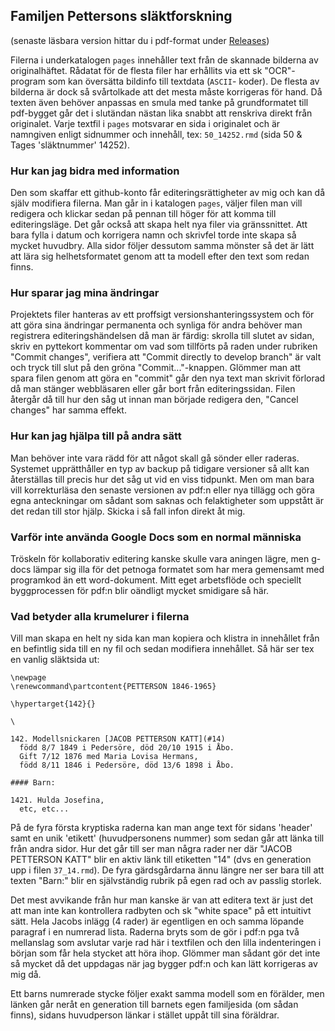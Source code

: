 ## Familjen Pettersons släktforskning

(senaste läsbara version hittar du i pdf-format under [Releases](https://github.com/dennis-the-git/team-petterson/releases/))

Filerna i underkatalogen `pages` innehåller text från de skannade bilderna av originalhäftet. Rådatat för de flesta filer har erhållits via ett sk "OCR"-program som kan översätta bildinfo till textdata (`ASCII`- koder). De flesta av bilderna är dock så svårtolkade att det mesta måste korrigeras för hand. Då texten även behöver anpassas en smula med tanke på grundformatet till pdf-bygget går det i slutändan nästan lika snabbt att renskriva direkt från originalet. Varje textfil i `pages` motsvarar en sida i originalet och är namngiven enligt sidnummer och innehåll, tex: `50_14252.rmd` (sida 50 & Tages 'släktnummer' 14252).

### Hur kan jag bidra med information

Den som skaffar ett github-konto får editeringsrättigheter av mig och kan då själv modifiera filerna. Man går in i katalogen `pages`, väljer filen man vill redigera och klickar sedan på pennan till höger för att komma till editeringsläge. Det går också att skapa helt nya filer via gränssnittet. Att bara fylla i datum och korrigera namn och skrivfel torde inte skapa så mycket huvudbry. Alla sidor följer dessutom samma mönster så det är lätt att lära sig helhetsformatet genom att ta modell efter den text som redan finns.

### Hur sparar jag mina ändringar

Projektets filer hanteras av ett proffsigt versionshanteringssystem och för att göra sina ändringar permanenta och synliga för andra behöver man registrera editeringshändelsen då man är färdig: skrolla till slutet av sidan, skriv en pyttekort kommentar om vad som tillförts på raden under rubriken "Commit changes", verifiera att "Commit directly to develop branch" är valt och tryck till slut på den gröna "Commit..."-knappen. Glömmer man att spara filen genom att göra en "commit" går den nya text man skrivit förlorad då man stänger webbläsaren eller går bort från editeringssidan. Filen återgår då till hur den såg ut innan man började redigera den, "Cancel changes" har samma effekt.

### Hur kan jag hjälpa till på andra sätt

Man behöver inte vara rädd för att något skall gå sönder eller raderas. Systemet upprätthåller en typ av backup på tidigare versioner så allt kan återställas till precis hur det såg ut vid en viss tidpunkt. Men om man bara vill  korrekturläsa den senaste versionen av pdf:n eller nya tillägg och göra egna anteckningar om sådant som saknas och felaktigheter som uppstått är det redan till stor hjälp. Skicka i så fall infon direkt åt mig.

### Varför inte använda Google Docs som en normal människa

Tröskeln för kollaborativ editering kanske skulle vara aningen lägre, men g-docs lämpar sig illa för det petnoga formatet som har mera gemensamt med programkod än ett word-dokument. Mitt eget arbetsflöde och speciellt byggprocessen för pdf:n blir oändligt mycket smidigare så här.

### Vad betyder alla krumelurer i filerna

Vill man skapa en helt ny sida kan man kopiera och klistra in innehållet från en befintlig sida till en ny fil och sedan modifiera innehållet. Så här ser tex en vanlig släktsida ut:

```
\newpage
\renewcommand\partcontent{PETTERSON 1846-1965}

\hypertarget{142}{}

\

142. Modellsnickaren [JACOB PETTERSON KATT](#14)  
  född 8/7 1849 i Pedersöre, död 20/10 1915 i Åbo.  
  Gift 7/12 1876 med Maria Lovisa Hermans,  
  född 8/11 1846 i Pedersöre, död 13/6 1898 i Åbo.

#### Barn:

1421. Hulda Josefina,  
  etc, etc...
```
På de fyra första kryptiska raderna kan man ange text för sidans 'header' samt en unik 'etikett' (huvudpersonens nummer) som sedan går att länka till från andra sidor. Hur det går till ser man några rader ner där "JACOB PETTERSON KATT" blir en aktiv länk till etiketten "14" (dvs en generation upp i filen `37_14.rmd`). De fyra gärdsgårdarna ännu längre ner ser bara till att texten "Barn:" blir en självständig rubrik på egen rad och av passlig storlek.

Det mest avvikande från hur man kanske är van att editera text är just det att man inte kan kontrollera radbyten och sk "white space" på ett intuitivt sätt. Hela Jacobs inlägg (4 rader) är egentligen en och samma löpande paragraf i en numrerad lista. Raderna bryts som de gör i pdf:n pga två mellanslag som avslutar varje rad här i textfilen och den lilla indenteringen i början som får hela stycket att höra ihop. Glömmer man sådant gör det inte så mycket då det uppdagas när jag bygger pdf:n och kan lätt korrigeras av mig då.

Ett barns numrerade stycke följer exakt samma modell som en förälder, men länken går neråt en generation till barnets egen familjesida (om sådan finns), sidans huvudperson länkar i stället uppåt till sina föräldrar.
